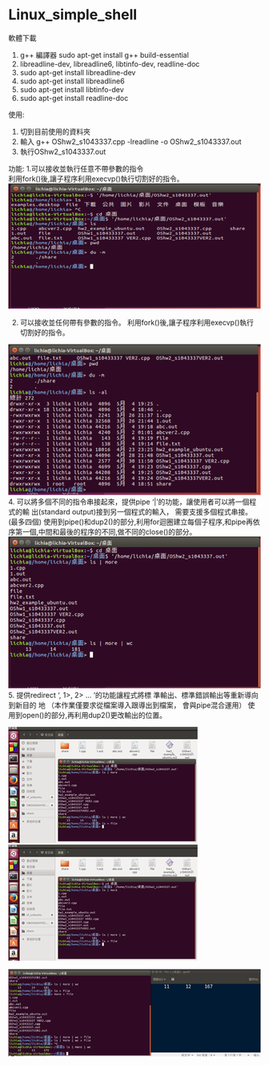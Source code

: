 # Linux_simple_shell

軟體下載
1.	g++ 編譯器 sudo apt-get install g++ build-essential
2.	libreadline-dev, libreadline6, libtinfo-dev, readline-doc
3.	sudo apt-get install libreadline-dev
4.	sudo apt-get install libreadline6
5.	sudo apt-get install libtinfo-dev
6.	sudo apt-get install readline-doc

使用:
1.	切到目前使用的資料夾
2.	輸入 g++ OShw2_s1043337.cpp -lreadline -o OShw2_s1043337.out
3.	執行OShw2_s1043337.out

功能:
1.可以接收並執⾏任意不帶參數的指令	
	利用fork()後,讓子程序利用execvp()執行切割好的指令。
　　 
![image](https://github.com/netleoian/Linux_simple_shell/blob/master/sp20181003_014817_930.png)

2. 可以接收並任何帶有參數的指令。
	利用fork()後,讓子程序利用execvp()執行切割好的指令。
	 
![image](https://github.com/netleoian/Linux_simple_shell/blob/master/sp20181003_014823_317.png)
4.	可以將多個不同的指令串接起來，提供pipe ‘|’的功能，讓使⽤者可以將⼀個程式的輸 出(standard output)接到另⼀個程式的輸⼊， 需要⽀援多個程式串接。(最多四個)
使用到pipe()和dup2()的部分,利用for迴圈建立每個子程序,和pipe再依序第一個,中間和最後的程序的不同,做不同的close()的部分。
　 
![image](https://github.com/netleoian/Linux_simple_shell/blob/master/sp20181003_014437_199.png)
5.	提供redirect ‘, 1>, 2> … ’的功能讓程式將標 準輸出、標準錯誤輸出等重新導向到新目的 地 （本作業僅要求從檔案導入跟導出到檔案， 會與pipe混合運用）
使用到open()的部分,再利用dup2()更改輸出的位置。
  
![image](https://github.com/netleoian/Linux_simple_shell/blob/master/sp20181003_014449_512.png)
![image](https://github.com/netleoian/Linux_simple_shell/blob/master/sp20181003_014452_305.png)
 
![image](https://github.com/netleoian/Linux_simple_shell/blob/master/sp20181003_014500_261.png)
